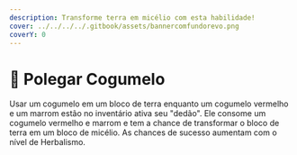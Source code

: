 ```yaml
---
description: Transforme terra em micélio com esta habilidade!
cover: ../../../../.gitbook/assets/bannercomfundorevo.png
coverY: 0
---
```


# 🍄 Polegar Cogumelo

Usar um cogumelo em um bloco de terra enquanto um cogumelo vermelho e um marrom estão no inventário ativa seu "dedão". Ele consome um cogumelo vermelho e marrom e tem a chance de transformar o bloco de terra em um bloco de micélio. As chances de sucesso aumentam com o nível de Herbalismo.
